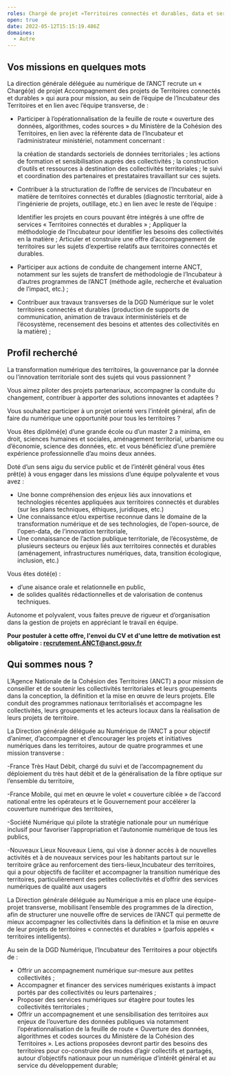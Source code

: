 ```yaml
---
roles: Chargé de projet «Territoires connectés et durables, data et services» F/H
open: true
date: 2022-05-12T15:15:19.486Z
domaines:
  - Autre
---
```

## **Vos missions en quelques mots**

La direction générale déléguée au numérique de l’ANCT recrute un « Chargé(e) de projet Accompagnement des projets de Territoires connectés et durables » qui aura pour mission, au sein de l’équipe de l’Incubateur des Territoires et en lien avec l’équipe transverse, de :

* Participer à l’opérationnalisation de la feuille de route « ouverture des données, algorithmes, codes sources » du Ministère de la Cohésion des Territoires, en lien avec la référente data de l’Incubateur et l’administrateur ministériel, notamment concernant :

    la création de standards sectoriels de données territoriales ;
    les actions de formation et sensibilisation auprès des collectivités ;
    la construction d’outils et ressources à destination des collectivités territoriales ;
    le suivi et coordination des partenaires et prestataires travaillant sur ces sujets.


* Contribuer à la structuration de l’offre de services de l’Incubateur en matière de territoires connectés et durables (diagnostic territorial, aide à l’ingénierie de projets, outillage, etc.) en lien avec le reste de l’équipe :

    Identifier les projets en cours pouvant être intégrés à une offre de services « Territoires connectés et durables » ;
    Appliquer la méthodologie de l’Incubateur pour identifier les besoins des collectivités en la matière ;
    Articuler et construire une offre d’accompagnement de territoires sur les sujets d’expertise relatifs aux territoires connectés et durables.
* Participer aux actions de conduite de changement interne ANCT, notamment sur les sujets de transfert de méthodologie de l’Incubateur à d’autres programmes de l’ANCT (méthode agile, recherche et évaluation de l’impact, etc.) ;
* Contribuer aux travaux transverses de la DGD Numérique sur le volet territoires connectés et durables (production de supports de communication, animation de travaux interministériels et de l’écosystème, recensement des besoins et attentes des collectivités en la matière) ;




## Profil recherché

La transformation numérique des territoires, la gouvernance par la donnée ou l’innovation territoriale sont des sujets qui vous passionnent ?

Vous aimez piloter des projets partenariaux, accompagner la conduite du changement, contribuer à apporter des solutions innovantes et adaptées ?

Vous souhaitez participer à un projet orienté vers l’intérêt général, afin de faire du numérique une opportunité pour tous les territoires ?

Vous êtes diplômé(e) d’une grande école ou d’un master 2 a minima, en droit, sciences humaines et sociales, aménagement territorial, urbanisme ou d’économie, science des données, etc. et vous bénéficiez d’une première expérience professionnelle d’au moins deux années.

Doté d’un sens aigu du service public et de l’intérêt général vous êtes prêt(e) à vous engager dans les missions d’une équipe polyvalente et vous avez :

* Une bonne compréhension des enjeux liés aux innovations et technologies récentes appliquées aux territoires connectés et durables (sur les plans techniques, éthiques, juridiques, etc.)
* Une connaissance et/ou expertise reconnue dans le domaine de la transformation numérique et de ses technologies, de l’open-source, de l'open-data, de l’innovation territoriale,
* Une connaissance de l’action publique territoriale, de l’écosystème, de plusieurs secteurs ou enjeux liés aux territoires connectés et durables (aménagement, infrastructures numériques, data, transition écologique, inclusion,  etc.)

Vous êtes doté(e) :

* d’une aisance orale et relationnelle en public,
* de solides qualités rédactionnelles et de valorisation de contenus techniques.

Autonome et polyvalent, vous faites preuve de rigueur et d’organisation dans la gestion de projets en appréciant le travail en équipe.


**Pour postuler à cette offre, l'envoi du CV et d'une lettre de motivation est obligatoire :  recrutement.ANCT@anct.gouv.fr**





## Qui sommes nous ?

L’Agence Nationale de la Cohésion des Territoires (ANCT) a pour mission de conseiller et de soutenir les collectivités territoriales et leurs groupements dans la conception, la définition et la mise en œuvre de leurs projets. Elle conduit des programmes nationaux territorialisés et accompagne les collectivités, leurs groupements et les acteurs locaux dans la réalisation de leurs projets de territoire.

La Direction générale déléguée au Numérique de l’ANCT a pour objectif d’animer, d’accompagner et d’encourager les projets et initiatives numériques dans les territoires, autour de quatre programmes et une mission transverse :

\-France Très Haut Débit, chargé du suivi et de l’accompagnement du déploiement du très haut débit et de la généralisation de la fibre optique sur l’ensemble du territoire,

\-France Mobile, qui met en œuvre le volet « couverture ciblée » de l’accord national entre les opérateurs et le Gouvernement pour accélérer la couverture numérique des territoires,

\-Société Numérique qui pilote la stratégie nationale pour un numérique inclusif pour favoriser l’appropriation et l’autonomie numérique de tous les publics,

\-Nouveaux Lieux Nouveaux Liens, qui vise à donner accès à de nouvelles activités et à de nouveaux services pour les habitants partout sur le territoire grâce au renforcement des tiers-lieux,Incubateur des territoires, qui a pour objectifs de faciliter et accompagner la transition numérique des territoires, particulièrement des petites collectivités et d’offrir des services numériques de qualité aux usagers


La Direction générale déléguée au Numérique a mis en place une équipe-projet transverse, mobilisant l’ensemble des programmes de la direction, afin de structurer une nouvelle offre de services de l’ANCT qui permette de mieux accompagner les collectivités dans la définition et la mise en œuvre de leur projets de territoires « connectés et durables » (parfois appelés « territoires intelligents).


Au sein de la DGD Numérique, l’Incubateur des Territoires a pour objectifs de :

* Offrir un accompagnement numérique sur-mesure aux petites collectivités ;
* Accompagner et financer des services numériques existants à impact portés par des collectivités ou leurs partenaires ;
* Proposer des services numériques sur étagère pour toutes les collectivités territoriales ;
* Offrir un accompagnement et une sensibilisation des territoires aux enjeux de l’ouverture des données publiques via notamment l’opérationnalisation de la feuille de route « Ouverture des données, algorithmes et codes sources du Ministère de la Cohésion des Territoires ».
  Les actions proposées devront partir des besoins des territoires pour co-construire des modes d’agir collectifs et partagés, autour d’objectifs nationaux pour un numérique d’intérêt général et au service du développement durable;